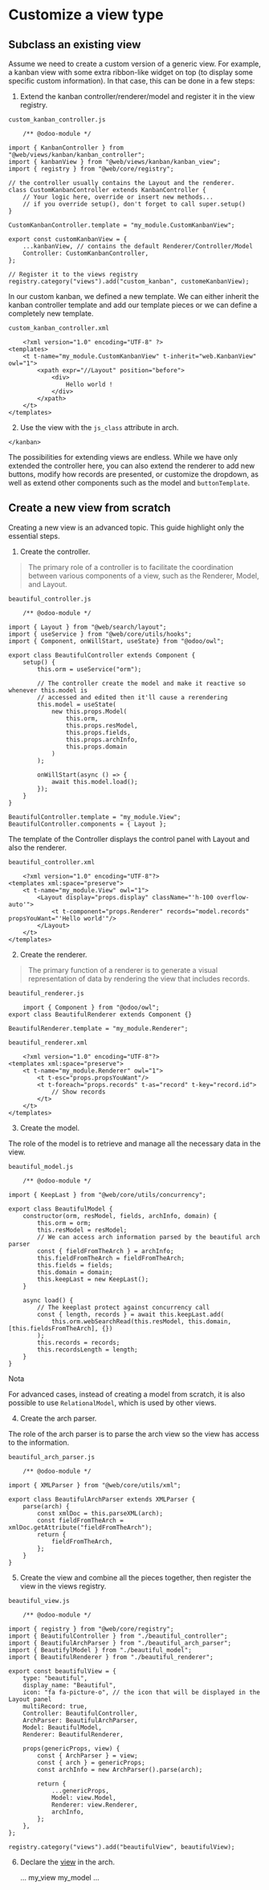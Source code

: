 # Customize a view type

## Subclass an existing view

Assume we need to create a custom version of a generic view. For example, a
kanban view with some extra ribbon-like widget on top (to display some
specific custom information). In that case, this can be done in a few steps:

  1. Extend the kanban controller/renderer/model and register it in the view registry.

`custom_kanban_controller.js`

    
        /** @odoo-module */
    
    import { KanbanController } from "@web/views/kanban/kanban_controller";
    import { kanbanView } from "@web/views/kanban/kanban_view";
    import { registry } from "@web/core/registry";
    
    // the controller usually contains the Layout and the renderer.
    class CustomKanbanController extends KanbanController {
        // Your logic here, override or insert new methods...
        // if you override setup(), don't forget to call super.setup()
    }
    
    CustomKanbanController.template = "my_module.CustomKanbanView";
    
    export const customKanbanView = {
        ...kanbanView, // contains the default Renderer/Controller/Model
        Controller: CustomKanbanController,
    };
    
    // Register it to the views registry
    registry.category("views").add("custom_kanban", customeKanbanView);
    

In our custom kanban, we defined a new template. We can either inherit the
kanban controller template and add our template pieces or we can define a
completely new template.

`custom_kanban_controller.xml`

    
        <?xml version="1.0" encoding="UTF-8" ?>
    <templates>
        <t t-name="my_module.CustomKanbanView" t-inherit="web.KanbanView" owl="1">
            <xpath expr="//Layout" position="before">
                <div>
                    Hello world !
                </div>
            </xpath>
        </t>
    </templates>
    

  2. Use the view with the `js_class` attribute in arch.
    
        <kanban js_class="custom_kanban">
        <templates>
            <t t-name="kanban-box">
                <!--Your comment-->
            </t>
        </templates>
    </kanban>
    

The possibilities for extending views are endless. While we have only extended
the controller here, you can also extend the renderer to add new buttons,
modify how records are presented, or customize the dropdown, as well as extend
other components such as the model and `buttonTemplate`.

## Create a new view from scratch

Creating a new view is an advanced topic. This guide highlight only the
essential steps.

  1. Create the controller.

> The primary role of a controller is to facilitate the coordination between
> various components of a view, such as the Renderer, Model, and Layout.

`beautiful_controller.js`

    
        /** @odoo-module */
    
    import { Layout } from "@web/search/layout";
    import { useService } from "@web/core/utils/hooks";
    import { Component, onWillStart, useState} from "@odoo/owl";
    
    export class BeautifulController extends Component {
        setup() {
            this.orm = useService("orm");
    
            // The controller create the model and make it reactive so whenever this.model is
            // accessed and edited then it'll cause a rerendering
            this.model = useState(
                new this.props.Model(
                    this.orm,
                    this.props.resModel,
                    this.props.fields,
                    this.props.archInfo,
                    this.props.domain
                )
            );
    
            onWillStart(async () => {
                await this.model.load();
            });
        }
    }
    
    BeautifulController.template = "my_module.View";
    BeautifulController.components = { Layout };
    

The template of the Controller displays the control panel with Layout and also
the renderer.

`beautiful_controller.xml`

    
        <?xml version="1.0" encoding="UTF-8"?>
    <templates xml:space="preserve">
        <t t-name="my_module.View" owl="1">
            <Layout display="props.display" className="'h-100 overflow-auto'">
                <t t-component="props.Renderer" records="model.records" propsYouWant="'Hello world'"/>
            </Layout>
        </t>
    </templates>
    

  2. Create the renderer.

> The primary function of a renderer is to generate a visual representation of
> data by rendering the view that includes records.

`beautiful_renderer.js`

    
        import { Component } from "@odoo/owl";
    export class BeautifulRenderer extends Component {}
    
    BeautifulRenderer.template = "my_module.Renderer";
    

`beautiful_renderer.xml`

    
        <?xml version="1.0" encoding="UTF-8"?>
    <templates xml:space="preserve">
        <t t-name="my_module.Renderer" owl="1">
            <t t-esc="props.propsYouWant"/>
            <t t-foreach="props.records" t-as="record" t-key="record.id">
                // Show records
            </t>
        </t>
    </templates>
    

  3. Create the model.

The role of the model is to retrieve and manage all the necessary data in the
view.

`beautiful_model.js`

    
        /** @odoo-module */
    
    import { KeepLast } from "@web/core/utils/concurrency";
    
    export class BeautifulModel {
        constructor(orm, resModel, fields, archInfo, domain) {
            this.orm = orm;
            this.resModel = resModel;
            // We can access arch information parsed by the beautiful arch parser
            const { fieldFromTheArch } = archInfo;
            this.fieldFromTheArch = fieldFromTheArch;
            this.fields = fields;
            this.domain = domain;
            this.keepLast = new KeepLast();
        }
    
        async load() {
            // The keeplast protect against concurrency call
            const { length, records } = await this.keepLast.add(
                this.orm.webSearchRead(this.resModel, this.domain, [this.fieldsFromTheArch], {})
            );
            this.records = records;
            this.recordsLength = length;
        }
    }
    

<div class="alert alert-primary">
<p class="alert-title">
Nota</p><p>For advanced cases, instead of creating a model from scratch, it is also possible to use
<code>RelationalModel</code>, which is used by other views.</p>
</div>

  4. Create the arch parser.

The role of the arch parser is to parse the arch view so the view has access
to the information.

`beautiful_arch_parser.js`

    
        /** @odoo-module */
    
    import { XMLParser } from "@web/core/utils/xml";
    
    export class BeautifulArchParser extends XMLParser {
        parse(arch) {
            const xmlDoc = this.parseXML(arch);
            const fieldFromTheArch = xmlDoc.getAttribute("fieldFromTheArch");
            return {
                fieldFromTheArch,
            };
        }
    }
    

  5. Create the view and combine all the pieces together, then register the view in the views registry.

`beautiful_view.js`

    
        /** @odoo-module */
    
    import { registry } from "@web/core/registry";
    import { BeautifulController } from "./beautiful_controller";
    import { BeautifulArchParser } from "./beautiful_arch_parser";
    import { BeautifylModel } from "./beautiful_model";
    import { BeautifulRenderer } from "./beautiful_renderer";
    
    export const beautifulView = {
        type: "beautiful",
        display_name: "Beautiful",
        icon: "fa fa-picture-o", // the icon that will be displayed in the Layout panel
        multiRecord: true,
        Controller: BeautifulController,
        ArchParser: BeautifulArchParser,
        Model: BeautifulModel,
        Renderer: BeautifulRenderer,
    
        props(genericProps, view) {
            const { ArchParser } = view;
            const { arch } = genericProps;
            const archInfo = new ArchParser().parse(arch);
    
            return {
                ...genericProps,
                Model: view.Model,
                Renderer: view.Renderer,
                archInfo,
            };
        },
    };
    
    registry.category("views").add("beautifulView", beautifulView);
    

  6. Declare the [view](../reference/backend/views#reference-views-structure) in the arch.
    
        ...
    <record id="my_beautiful_view" model="ir.ui.view">
      <field name="name">my_view</field>
      <field name="model">my_model</field>
      <field name="arch" type="xml">
          <beautiful fieldFromTheArch="res.partner"/>
      </field>
    </record>
    ...
    

